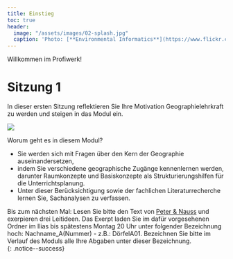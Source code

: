 ```yaml
---
title: Einstieg
toc: true
header:
  image: "/assets/images/02-splash.jpg"
  caption: 'Photo: [**Environmental Informatics**](https://www.flickr.com/photos/environmentalinformatics-marburg/29395927104/in/album-72157633683022206/)'
---
```


Willkommen im Profiwerk! 

# Sitzung 1
In dieser ersten Sitzung reflektieren Sie Ihre Motivation Geographielehrkraft zu werden und steigen in das Modul ein. 
<!--more-->

<img src="../assets/images/Modulplan.png">

Worum geht es in diesem Modul?
* Sie werden sich mit Fragen über den Kern der Geographie auseinandersetzen,
* indem Sie verschiedene geographische Zugänge kennenlernen werden, darunter Raumkonzepte und Basiskonzepte als Strukturierungshilfen für die Unterrichtsplanung.
* Unter dieser Berücksichtigung sowie der fachlichen Literaturrecherche lernen Sie, Sachanalysen zu verfassen.


Bis zum nächsten Mal:
Lesen Sie bitte den Text von [Peter & Nauss](https://link.springer.com/chapter/10.1007/978-3-658-29194-5_6) und exerpieren drei Leitideen. Das Exerpt laden Sie im dafür vorgesehenen Ordner im Ilias bis spätestens Montag 20 Uhr unter folgender Bezeichnung hoch: Nachname_A(Nummer) - z.B.: DörfelA01. Bezeichnen Sie bitte im Verlauf des Moduls alle Ihre Abgaben unter dieser Bezeichnung.  
{: .notice--success}


